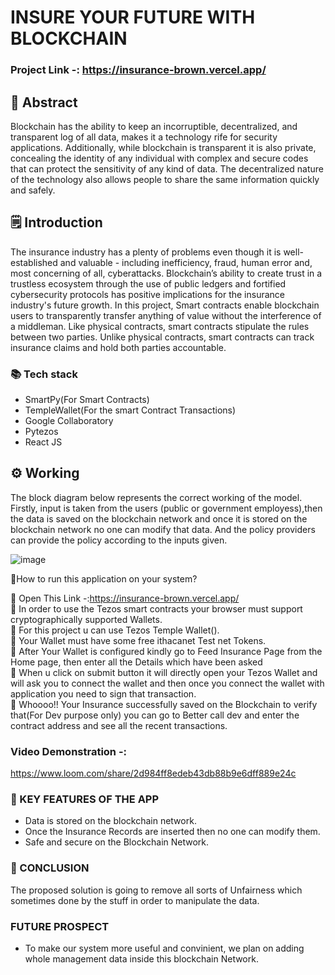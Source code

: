 # INSURE YOUR FUTURE WITH BLOCKCHAIN

### Project Link -: https://insurance-brown.vercel.app/
## 📄 Abstract
Blockchain has the ability to keep an incorruptible, decentralized, and transparent log of all data, makes it a technology rife for security applications. Additionally, while blockchain is transparent it is also private, concealing the identity of any individual with complex and secure codes that can protect the sensitivity of any kind of data. The decentralized nature of the technology also allows people to share the same information quickly and safely.

## 🗒️ Introduction
The insurance industry has a plenty of problems even though it is well-established and valuable - including inefficiency, fraud, human error and, most concerning of all, cyberattacks. Blockchain’s ability to create trust in a trustless ecosystem through the use of public ledgers and fortified cybersecurity protocols has positive implications for the insurance industry's future growth. In this project, Smart contracts enable blockchain users to transparently transfer anything of value without the interference of a middleman. Like physical contracts, smart contracts stipulate the rules between two parties. Unlike physical contracts, smart contracts can track insurance claims and hold both parties accountable.

### 📚 Tech stack
- SmartPy(For Smart Contracts)
- TempleWallet(For the smart Contract Transactions)
- Google Collaboratory 
- Pytezos
- React JS

## ⚙ Working
The block diagram below represents the correct working of the model. Firstly, input is taken from the users (public or government employess),then the data is saved on the blockchain network and once it is stored on the blockchain network no one can modify that data. And the policy providers can provide the policy according to the inputs given.

![image](https://user-images.githubusercontent.com/73357138/175800890-aa101453-b870-4a65-a43b-cc3ddbe98b84.png)

🔖How to run this application on your system?
 
📍 Open This Link -:https://insurance-brown.vercel.app/<br>
📍 In order to use the Tezos smart contracts your browser must support cryptographically supported Wallets. <br>
📍 For this project u can use Tezos Temple Wallet(). <br>
📍 Your Wallet must have some free ithacanet Test net Tokens. <br>
📍 After Your Wallet is configured kindly go to Feed Insurance Page from the Home page, then enter all the Details which have been asked <br>
📍 When u click on submit button it will directly open your Tezos Wallet and will ask you to connect the wallet and then once you connect the wallet with application you need to sign that transaction. <br>
📍 Whoooo!! Your Insurance successfully saved on the Blockchain to verify that(For Dev purpose only) you can go to Better call dev and enter the contract address and see all the recent transactions. <br>

### Video Demonstration -:
https://www.loom.com/share/2d984ff8edeb43db88b9e6dff889e24c

### 🔑 KEY FEATURES OF THE APP
- Data is stored on the blockchain network.
- Once the Insurance Records are inserted then no one can modify them.
- Safe and secure on the Blockchain Network.

### 🌈 CONCLUSION
The proposed solution is going to remove all sorts of Unfairness which sometimes done by the stuff in order to manipulate the data.

### FUTURE PROSPECT
- To make our system more useful and convinient, we plan on adding whole management data inside this blockchain Network.
